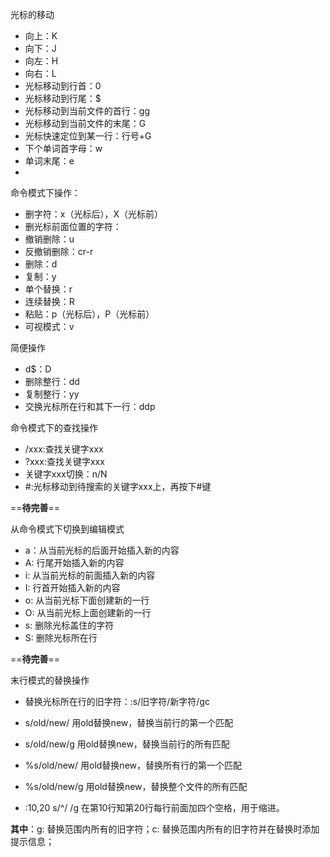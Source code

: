 
光标的移动

- 向上：K
- 向下：J
- 向左：H
- 向右：L
- 光标移动到行首：0
- 光标移动到行尾：$
- 光标移动到当前文件的首行：gg
- 光标移动到当前文件的末尾：G
- 光标快速定位到某一行：行号+G
- 下个单词首字母：w
- 单词末尾：e
- 


命令模式下操作：

- 删字符：x（光标后），X（光标前）
- 删光标前面位置的字符：
- 撤销删除：u
- 反撤销删除：cr-r
- 删除：d
- 复制：y
- 单个替换：r
- 连续替换：R
- 粘贴：p（光标后），P（光标前）
- 可视模式：v



简便操作

- d$：D
- 删除整行：dd
- 复制整行：yy
- 交换光标所在行和其下一行：ddp 



命令模式下的查找操作

- /xxx:查找关键字xxx
- ?xxx:查找关键字xxx
- 关键字xxx切换：n/N
- \#:光标移动到待搜索的关键字xxx上，再按下#键

==**待完善**==





从命令模式下切换到编辑模式

- a：从当前光标的后面开始插入新的内容
- A: 行尾开始插入新的内容
- i: 从当前光标的前面插入新的内容
- I: 行首开始插入新的内容
- o: 从当前光标下面创建新的一行
- O: 从当前光标上面创建新的一行
- s: 删除光标盖住的字符
- S: 删除光标所在行



==**待完善**==





末行模式的替换操作

- 替换光标所在行的旧字符：:s/旧字符/新字符/gc


- s/old/new/ 用old替换new，替换当前行的第一个匹配
- s/old/new/g 用old替换new，替换当前行的所有匹配
- %s/old/new/ 用old替换new，替换所有行的第一个匹配
- %s/old/new/g 用old替换new，替换整个文件的所有匹配
- :10,20 s/^/ /g 在第10行知第20行每行前面加四个空格，用于缩进。



**其中**：g: 替换范围内所有的旧字符；c: 替换范围内所有的旧字符并在替换时添加提示信息；




